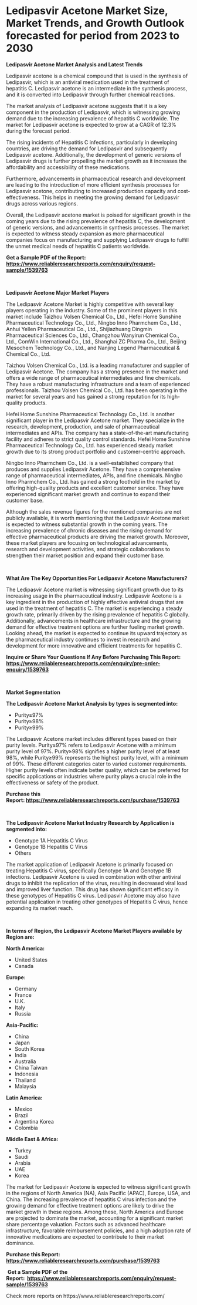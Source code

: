 <p><h1>Ledipasvir Acetone Market Size, Market Trends, and Growth Outlook forecasted for period from 2023 to 2030</h1></p><p><strong>Ledipasvir Acetone Market Analysis and Latest Trends</strong></p>
<p><p>Ledipasvir acetone is a chemical compound that is used in the synthesis of Ledipasvir, which is an antiviral medication used in the treatment of hepatitis C. Ledipasvir acetone is an intermediate in the synthesis process, and it is converted into Ledipasvir through further chemical reactions. </p><p>The market analysis of Ledipasvir acetone suggests that it is a key component in the production of Ledipasvir, which is witnessing growing demand due to the increasing prevalence of hepatitis C worldwide. The market for Ledipasvir acetone is expected to grow at a CAGR of 12.3% during the forecast period. </p><p>The rising incidents of Hepatitis C infections, particularly in developing countries, are driving the demand for Ledipasvir and subsequently Ledipasvir acetone. Additionally, the development of generic versions of Ledipasvir drugs is further propelling the market growth as it increases the affordability and accessibility of these medications.</p><p>Furthermore, advancements in pharmaceutical research and development are leading to the introduction of more efficient synthesis processes for Ledipasvir acetone, contributing to increased production capacity and cost-effectiveness. This helps in meeting the growing demand for Ledipasvir drugs across various regions.</p><p>Overall, the Ledipasvir acetone market is poised for significant growth in the coming years due to the rising prevalence of hepatitis C, the development of generic versions, and advancements in synthesis processes. The market is expected to witness steady expansion as more pharmaceutical companies focus on manufacturing and supplying Ledipasvir drugs to fulfill the unmet medical needs of hepatitis C patients worldwide.</p></p>
<p><strong>Get a Sample PDF of the Report:&nbsp; <a href="https://www.reliableresearchreports.com/enquiry/request-sample/1539763">https://www.reliableresearchreports.com/enquiry/request-sample/1539763</a></strong></p>
<p>&nbsp;</p>
<p><strong>Ledipasvir Acetone Major Market Players</strong></p>
<p><p>The Ledipasvir Acetone Market is highly competitive with several key players operating in the industry. Some of the prominent players in this market include Taizhou Volsen Chemical Co., Ltd., Hefei Home Sunshine Pharmaceutical Technology Co., Ltd., Ningbo Inno Pharmchem Co., Ltd., Anhui Yellen Pharmaceutical Co., Ltd., Shijiazhuang Dingmin Pharmaceutical Sciences Co., Ltd., Changzhou Wanyirun Chemical Co., Ltd., ComWin International Co., Ltd., Shanghai ZC Pharma Co., Ltd., Beijing Mesochem Technology Co., Ltd., and Nanjing Legend Pharmaceutical & Chemical Co., Ltd.</p><p>Taizhou Volsen Chemical Co., Ltd. is a leading manufacturer and supplier of Ledipasvir Acetone. The company has a strong presence in the market and offers a wide range of pharmaceutical intermediates and fine chemicals. They have a robust manufacturing infrastructure and a team of experienced professionals. Taizhou Volsen Chemical Co., Ltd. has been operating in the market for several years and has gained a strong reputation for its high-quality products.</p><p>Hefei Home Sunshine Pharmaceutical Technology Co., Ltd. is another significant player in the Ledipasvir Acetone market. They specialize in the research, development, production, and sale of pharmaceutical intermediates and APIs. The company has a state-of-the-art manufacturing facility and adheres to strict quality control standards. Hefei Home Sunshine Pharmaceutical Technology Co., Ltd. has experienced steady market growth due to its strong product portfolio and customer-centric approach.</p><p>Ningbo Inno Pharmchem Co., Ltd. is a well-established company that produces and supplies Ledipasvir Acetone. They have a comprehensive range of pharmaceutical intermediates, APIs, and fine chemicals. Ningbo Inno Pharmchem Co., Ltd. has gained a strong foothold in the market by offering high-quality products and excellent customer service. They have experienced significant market growth and continue to expand their customer base.</p><p>Although the sales revenue figures for the mentioned companies are not publicly available, it is worth mentioning that the Ledipasvir Acetone market is expected to witness substantial growth in the coming years. The increasing prevalence of chronic diseases and the rising demand for effective pharmaceutical products are driving the market growth. Moreover, these market players are focusing on technological advancements, research and development activities, and strategic collaborations to strengthen their market position and expand their customer base.</p></p>
<p>&nbsp;</p>
<p><strong>What Are The Key Opportunities For Ledipasvir Acetone Manufacturers?</strong></p>
<p><p>The Ledipasvir Acetone market is witnessing significant growth due to its increasing usage in the pharmaceutical industry. Ledipasvir Acetone is a key ingredient in the production of highly effective antiviral drugs that are used in the treatment of hepatitis C. The market is experiencing a steady growth rate, primarily driven by the rising prevalence of hepatitis C globally. Additionally, advancements in healthcare infrastructure and the growing demand for effective treatment options are further fueling market growth. Looking ahead, the market is expected to continue its upward trajectory as the pharmaceutical industry continues to invest in research and development for more innovative and efficient treatments for hepatitis C.</p></p>
<p><strong>Inquire or Share Your Questions If Any Before Purchasing This Report: <a href="https://www.reliableresearchreports.com/enquiry/pre-order-enquiry/1539763">https://www.reliableresearchreports.com/enquiry/pre-order-enquiry/1539763</a></strong></p>
<p>&nbsp;</p>
<p><strong>Market Segmentation</strong></p>
<p><strong>The Ledipasvir Acetone Market Analysis by types is segmented into:</strong></p>
<p><ul><li>Purity≥97%</li><li>Purity≥98%</li><li>Purity≥99%</li></ul></p>
<p><p>The Ledipasvir Acetone market includes different types based on their purity levels. Purity≥97% refers to Ledipasvir Acetone with a minimum purity level of 97%. Purity≥98% signifies a higher purity level of at least 98%, while Purity≥99% represents the highest purity level, with a minimum of 99%. These different categories cater to varied customer requirements. Higher purity levels often indicate better quality, which can be preferred for specific applications or industries where purity plays a crucial role in the effectiveness or safety of the product.</p></p>
<p><strong>Purchase this Report:&nbsp;<a href="https://www.reliableresearchreports.com/purchase/1539763">https://www.reliableresearchreports.com/purchase/1539763</a></strong></p>
<p>&nbsp;</p>
<p><strong>The Ledipasvir Acetone Market Industry Research by Application is segmented into:</strong></p>
<p><ul><li>Genotype 1A Hepatitis C Virus</li><li>Genotype 1B Hepatitis C Virus</li><li>Others</li></ul></p>
<p><p>The market application of Ledipasvir Acetone is primarily focused on treating Hepatitis C virus, specifically Genotype 1A and Genotype 1B infections. Ledipasvir Acetone is used in combination with other antiviral drugs to inhibit the replication of the virus, resulting in decreased viral load and improved liver function. This drug has shown significant efficacy in these genotypes of Hepatitis C virus. Ledipasvir Acetone may also have potential application in treating other genotypes of Hepatitis C virus, hence expanding its market reach.</p></p>
<p>&nbsp;</p>
<p><strong>In terms of Region, the Ledipasvir Acetone Market Players available by Region are:</strong></p>
<p>
    <p> <strong> North America: </strong>
        <ul>
            <li>United States</li>
            <li>Canada</li>
        </ul>
        </p> 
    <p> <strong> Europe: </strong>
        <ul>
            <li>Germany</li>
            <li>France</li>
            <li>U.K.</li>
            <li>Italy</li>
            <li>Russia</li>
        </ul>
        </p> 
    <p> <strong> Asia-Pacific: </strong>
        <ul>
            <li>China</li>
            <li>Japan</li>
            <li>South Korea</li>
            <li>India</li>
            <li>Australia</li>
            <li>China Taiwan</li>
            <li>Indonesia</li>
            <li>Thailand</li>
            <li>Malaysia</li>
        </ul>
        </p> 
    <p> <strong> Latin America: </strong>
        <ul>
            <li>Mexico</li>
            <li>Brazil</li>
            <li>Argentina Korea</li>
            <li>Colombia</li>
        </ul>
        </p> 
    <p> <strong> Middle East & Africa: </strong>
        <ul>
            <li>Turkey</li>
            <li>Saudi</li>
            <li>Arabia</li>
            <li>UAE</li>
            <li>Korea</li>
        </ul>
    </p>
    </p>
<p><p>The market for Ledipasvir Acetone is expected to witness significant growth in the regions of North America (NA), Asia Pacific (APAC), Europe, USA, and China. The increasing prevalence of hepatitis C virus infection and the growing demand for effective treatment options are likely to drive the market growth in these regions. Among these, North America and Europe are projected to dominate the market, accounting for a significant market share percentage valuation. Factors such as advanced healthcare infrastructure, favorable reimbursement policies, and a high adoption rate of innovative medications are expected to contribute to their market dominance.</p></p>
<p><strong>Purchase this Report: <a href="https://www.reliableresearchreports.com/purchase/1539763">https://www.reliableresearchreports.com/purchase/1539763</a></strong></p>
<p>&nbsp;<strong>Get a Sample PDF of the Report:&nbsp;&nbsp;<a href="https://www.reliableresearchreports.com/enquiry/request-sample/1539763">https://www.reliableresearchreports.com/enquiry/request-sample/1539763</a></strong></p>
<p><strong></strong></p>
<p>Check more reports on https://www.reliableresearchreports.com/</p>